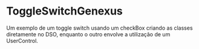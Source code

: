 # ToggleSwitchGenexus
Um exemplo de um toggle switch usando um checkBox criando as classes diretamente no DSO, enquanto o outro envolve a utilização de um UserControl.
